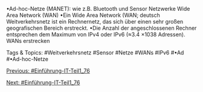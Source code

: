 •Ad-hoc-Netze (MANET): wie z.B. Bluetooth und Sensor Netzwerke
Wide Area Network (WAN)
•Ein Wide Area Network (WAN; deutsch Weitverkehrsnetz ist ein Rechnernetz, das sich über einen sehr großen geografischen 
Bereich erstreckt.
•Die Anzahl der angeschlossenen Rechner entsprechen dem Maximum von IPv4 oder IPv6 (≈3.4 ×1038 Adressen). WANs erstrecken 

   Tags & Topics:
   #Weitverkehrsnetz
   #Sensor
   #Netze
   #WANs
   #IPv6
   #•Ad
   #•Ad-hoc-Netze

[Previous: #Einführung-IT-Teil1_76](Einführung-IT-Teil1_76.md)

[Next: #Einführung-IT-Teil1_76](Einführung-IT-Teil1_76.md)